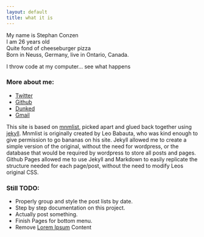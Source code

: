 ```yaml
---
layout: default
title: what it is
---
```


My name is Stephan Conzen   
I am 26 years old  
Quite fond of cheeseburger pizza  
Born in Neuss, Germany, live in Ontario, Canada.  

I throw code at my computer... see what happens  

### More about me:

+ [Twitter](http://twitter.com/sconzen)  
+ [Github](http://github.com/sconzen)  
+ [Dunked](http://sconzen.dunked.com)  
+ [Gmail](mailto:sconzen@gmail.com)

This site is based on [mnmlist](http://mnmlist.com), picked apart and glued back together using [jekyll](http://jekyllrb.com/).
Mnmlist is originally created by Leo Babauta, who was kind enough to give permission to go bananas on his site. Jekyll allowed me to create a simple version of the original, without the need for wordpress, or the database that would be required by wordpress to store all posts and pages.
Github Pages allowed me to use Jekyll and Markdown to easily replicate the structure needed for each page/post, without the need to modify Leos original CSS.

### Still TODO:

+ Properly group and style the post lists by date.
+ Step by step documentation on this project.
+ Actually post something.
+ Finish Pages for bottom menu.  
+ Remove [Lorem Ipsum](http://www.lipsum.com/) Content